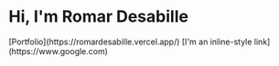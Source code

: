 <h1>Hi, I'm Romar Desabille</h1>
[Portfolio](https://romardesabille.vercel.app/)
[I'm an inline-style link](https://www.google.com)
